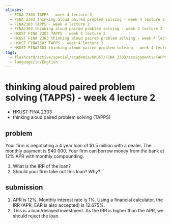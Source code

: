 ```yaml
---
aliases:
  - FINA 2303 TAPPS - week 4 lecture 2
  - FINA 2303 thinking aloud paired problem solving - week 4 lecture 2
  - FINA2303 TAPPS - week 4 lecture 2
  - FINA2303 thinking aloud paired problem solving - week 4 lecture 2
  - HKUST FINA 2303 TAPPS - week 4 lecture 2
  - HKUST FINA 2303 thinking aloud paired problem solving - week 4 lecture 2
  - HKUST FINA2303 TAPPS - week 4 lecture 2
  - HKUST FINA2303 thinking aloud paired problem solving - week 4 lecture 2
tags:
  - flashcard/active/special/academia/HKUST/FINA_2303/assignments/TAPPS/week_3_lecture_2
  - language/in/English
---
```


# thinking aloud paired problem solving (TAPPS) - week 4 lecture 2

- HKUST FINA 2303
- thinking aloud paired problem solving (TAPPS)

## problem

Your firm is negotiating a 4 year loan of \$1.5 million with a dealer. The monthly payment is \$40&nbsp;000. Your firm can borrow money from the bank at 12% APR with monthly compounding.

1. What is the IRR of the loan?
2. Should your firm take out this loan? Why?

## submission

1. APR is 12%. Monthly interest rate is 1%. Using a financial calculator, the IRR \(APR; EAR is also accepted\) is 12.675%.
2. This is a loan/delayed investment. As the IRR is higher than the APR, we should reject the loan.
